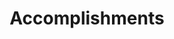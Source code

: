 ---
# An instance of the Accomplishments widget.
# Documentation: https://wowchemy.com/docs/page-builder/
widget: accomplishments

# This file represents a page section.
headless: true

# Order that this section appears on the page.
weight: 50

# Note: `&shy;` is used to add a 'soft' hyphen in a long heading.
title: 'Accomplish&shy;ments'
subtitle:

# Date format
#   Refer to https://wowchemy.com/docs/customization/#date-format
date_format: Jan 2006

# Accomplishments.
#   Add/remove as many `item` blocks below as you like.
#   `title`, `organization`, and `date_start` are the required parameters.
#   Leave other parameters empty if not required.
#   Begin multi-line descriptions with YAML's `|2-` multi-line prefix.
item:
- certificate_url: https://coursera.org/share/eff6f9a65a6e96dc35d0b6776296f9e4
  date_end: ""
  date_start: ""
  description: ""
  organization: Coursera
  organization_url: https://www.coursera.org
  title: Tensorflow 2 for deep learning specialization
  url: ""

- certificate_url: https://coursera.org/share/32ab698d5015d37cc81bf83a3d69f9ea
  date_end: ""
  date_start: ""
  description: ""
  organization: Coursera
  organization_url: https://www.coursera.org
  title:  Generative Adversarial Networks (GANs) Specialization
  url: ""


design:
  columns: '2' 
---
